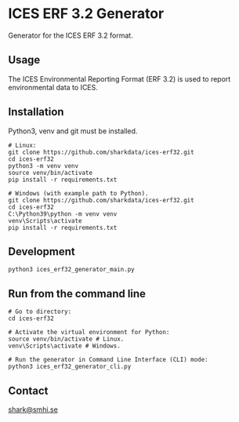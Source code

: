 # ICES ERF 3.2 Generator

Generator for the ICES ERF 3.2 format.

## Usage

The ICES Environmental Reporting Format (ERF 3.2) is used to report environmental data to ICES.

## Installation

Python3, venv and git must be installed.

    # Linux:
    git clone https://github.com/sharkdata/ices-erf32.git
    cd ices-erf32
    python3 -m venv venv
    source venv/bin/activate
    pip install -r requirements.txt
    
    # Windows (with example path to Python).
    git clone https://github.com/sharkdata/ices-erf32.git
    cd ices-erf32
    C:\Python39\python -m venv venv
    venv\Scripts\activate
    pip install -r requirements.txt

## Development

    python3 ices_erf32_generator_main.py

## Run from the command line

    # Go to directory:
    cd ices-erf32

    # Activate the virtual environment for Python:
    source venv/bin/activate # Linux.
    venv\Scripts\activate # Windows.
    
    # Run the generator in Command Line Interface (CLI) mode:
    python3 ices_erf32_generator_cli.py

## Contact

shark@smhi.se
